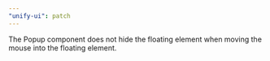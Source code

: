 ```yaml
---
"unify-ui": patch
---
```


The Popup component does not hide the floating element when moving the mouse into the floating element.
